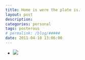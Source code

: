 ```yaml
---
title: Home is were the plate is. 
layout: post
description:  
categories: personal
tags: posterous
# permalink: /blog/#####
date: 2011-04-10 13:06:00
---
```


<ul data-clearing>
  <li><a href="/img/blog/2011/04/24436985-image.jpg"><img src="/img/blog/2011/04/24436985-image.jpg" data-caption=""></a></li>
</ul>